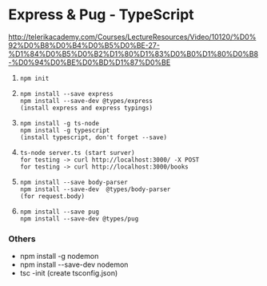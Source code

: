 # Express & Pug - TypeScript
http://telerikacademy.com/Courses/LectureResources/Video/10120/%D0%92%D0%B8%D0%B4%D0%B5%D0%BE-27-%D1%84%D0%B5%D0%B2%D1%80%D1%83%D0%B0%D1%80%D0%B8-%D0%94%D0%BE%D0%BD%D1%87%D0%BE

01.     npm init

02.     npm install --save express  
        npm install --save-dev @types/express
        (install express and express typings)

03.     npm install -g ts-node
        npm install -g typescript
        (install typescript, don't forget --save)

04.     ts-node server.ts (start surver)
        for testing -> curl http://localhost:3000/ -X POST    
        for testing -> curl http://localhost:3000/books

06.     npm install --save body-parser 
        npm install --save-dev  @types/body-parser
        (for request.body)

07.     npm install --save pug 
        npm install --save-dev @types/pug

### Others
 
* npm install -g nodemon    
* npm install --save-dev nodemon    
* tsc -init (create tsconfig.json)
